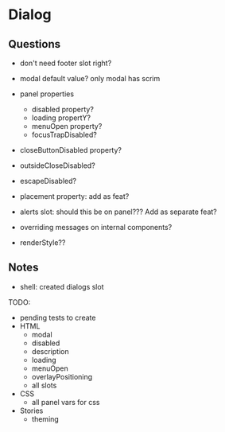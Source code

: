 # Dialog

## Questions

- don't need footer slot right?
- modal default value? only modal has scrim

- panel properties

  - disabled property?
  - loading propertY?
  - menuOpen property?
  - focusTrapDisabled?

- closeButtonDisabled property?
- outsideCloseDisabled?
- escapeDisabled?

- placement property: add as feat?
- alerts slot: should this be on panel??? Add as separate feat?
- overriding messages on internal components?
- renderStyle??

## Notes

- shell: created dialogs slot

TODO:

- pending tests to create
- HTML
  - modal
  - disabled
  - description
  - loading
  - menuOpen
  - overlayPositioning
  - all slots
- CSS
  - all panel vars for css
- Stories
  - theming
